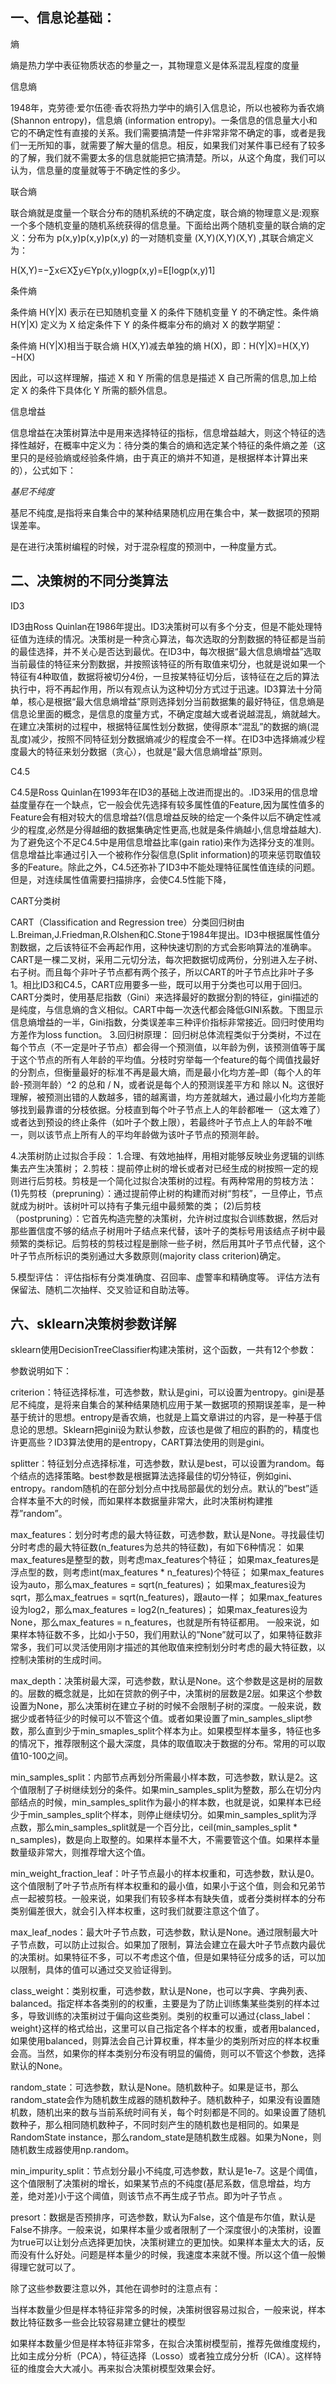 ## 一、信息论基础：

熵

熵是热力学中表征物质状态的参量之一，其物理意义是体系混乱程度的度量

信息熵

1948年，克劳德·爱尔伍德·香农将热力学中的熵引入信息论，所以也被称为香农熵 (Shannon entropy)，信息熵 (information entropy)。一条信息的信息量大小和它的不确定性有直接的关系。我们需要搞清楚一件非常非常不确定的事，或者是我们一无所知的事，就需要了解大量的信息。相反，如果我们对某件事已经有了较多的了解，我们就不需要太多的信息就能把它搞清楚。所以，从这个角度，我们可以认为，信息量的度量就等于不确定性的多少。

联合熵

联合熵就是度量一个联合分布的随机系统的不确定度，联合熵的物理意义是:观察一个多个随机变量的随机系统获得的信息量。下面给出两个随机变量的联合熵的定义：分布为 p(x,y)p(x,y)p(x,y) 的一对随机变量 (X,Y)(X,Y)(X,Y) ,其联合熵定义为：

H(X,Y)=−∑x∈X​∑y∈Y​p(x,y)logp(x,y)=E[logp(x,y)1​]

条件熵

条件熵 H(Y|X) 表示在已知随机变量 X 的条件下随机变量 Y 的不确定性。条件熵 H(Y|X) 定义为 X 给定条件下 Y 的条件概率分布的熵对 X 的数学期望：

条件熵 H(Y|X)相当于联合熵 H(X,Y)减去单独的熵 H(X)，即：H(Y|X)=H(X,Y)−H(X)

因此，可以这样理解，描述 X 和 Y 所需的信息是描述 X 自己所需的信息,加上给定 X 的条件下具体化 Y 所需的额外信息。

信息增益

信息增益在决策树算法中是用来选择特征的指标，信息增益越大，则这个特征的选择性越好，在概率中定义为：待分类的集合的熵和选定某个特征的条件熵之差（这里只的是经验熵或经验条件熵，由于真正的熵并不知道，是根据样本计算出来的），公式如下：

*基尼不纯度*

基尼不纯度,是指将来自集合中的某种结果随机应用在集合中，某一数据项的预期误差率。

是在进行决策树编程的时候，对于混杂程度的预测中，一种度量方式。

## 二、决策树的不同分类算法

ID3

ID3由Ross Quinlan在1986年提出。ID3决策树可以有多个分支，但是不能处理特征值为连续的情况。决策树是一种贪心算法，每次选取的分割数据的特征都是当前的最佳选择，并不关心是否达到最优。在ID3中，每次根据“最大信息熵增益”选取当前最佳的特征来分割数据，并按照该特征的所有取值来切分，也就是说如果一个特征有4种取值，数据将被切分4份，一旦按某特征切分后，该特征在之后的算法执行中，将不再起作用，所以有观点认为这种切分方式过于迅速。ID3算法十分简单，核心是根据“最大信息熵增益”原则选择划分当前数据集的最好特征，信息熵是信息论里面的概念，是信息的度量方式，不确定度越大或者说越混乱，熵就越大。在建立决策树的过程中，根据特征属性划分数据，使得原本“混乱”的数据的熵(混乱度)减少，按照不同特征划分数据熵减少的程度会不一样。在ID3中选择熵减少程度最大的特征来划分数据（贪心），也就是“最大信息熵增益”原则。

C4.5

C4.5是Ross Quinlan在1993年在ID3的基础上改进而提出的。.ID3采用的信息增益度量存在一个缺点，它一般会优先选择有较多属性值的Feature,因为属性值多的Feature会有相对较大的信息增益?(信息增益反映的给定一个条件以后不确定性减少的程度,必然是分得越细的数据集确定性更高,也就是条件熵越小,信息增益越大).为了避免这个不足C4.5中是用信息增益比率(gain ratio)来作为选择分支的准则。信息增益比率通过引入一个被称作分裂信息(Split information)的项来惩罚取值较多的Feature。除此之外，C4.5还弥补了ID3中不能处理特征属性值连续的问题。但是，对连续属性值需要扫描排序，会使C4.5性能下降，

CART分类树

CART（Classification and Regression tree）分类回归树由L.Breiman,J.Friedman,R.Olshen和C.Stone于1984年提出。ID3中根据属性值分割数据，之后该特征不会再起作用，这种快速切割的方式会影响算法的准确率。CART是一棵二叉树，采用二元切分法，每次把数据切成两份，分别进入左子树、右子树。而且每个非叶子节点都有两个孩子，所以CART的叶子节点比非叶子多1。相比ID3和C4.5，CART应用要多一些，既可以用于分类也可以用于回归。CART分类时，使用基尼指数（Gini）来选择最好的数据分割的特征，gini描述的是纯度，与信息熵的含义相似。CART中每一次迭代都会降低GINI系数。下图显示信息熵增益的一半，Gini指数，分类误差率三种评价指标非常接近。回归时使用均方差作为loss function。
3.回归树原理：
回归树总体流程类似于分类树，不过在每个节点（不一定是叶子节点）都会得一个预测值，以年龄为例，该预测值等于属于这个节点的所有人年龄的平均值。分枝时穷举每一个feature的每个阈值找最好的分割点，但衡量最好的标准不再是最大熵，而是最小化均方差–即（每个人的年龄-预测年龄）^2 的总和 / N，或者说是每个人的预测误差平方和 除以 N。这很好理解，被预测出错的人数越多，错的越离谱，均方差就越大，通过最小化均方差能够找到最靠谱的分枝依据。分枝直到每个叶子节点上人的年龄都唯一（这太难了）或者达到预设的终止条件（如叶子个数上限），若最终叶子节点上人的年龄不唯一，则以该节点上所有人的平均年龄做为该叶子节点的预测年龄。

4.决策树防止过拟合手段：
1.合理、有效地抽样，用相对能够反映业务逻辑的训练集去产生决策树；
2.剪枝：提前停止树的增长或者对已经生成的树按照一定的规则进行后剪枝。剪枝是一个简化过拟合决策树的过程。有两种常用的剪枝方法：
(1)先剪枝（prepruning）：通过提前停止树的构建而对树“剪枝”，一旦停止，节点就成为树叶。该树叶可以持有子集元组中最频繁的类；
(2)后剪枝（postpruning）：它首先构造完整的决策树，允许树过度拟合训练数据，然后对那些置信度不够的结点子树用叶子结点来代替，该叶子的类标号用该结点子树中最频繁的类标记。后剪枝的剪枝过程是删除一些子树，然后用其叶子节点代替，这个叶子节点所标识的类别通过大多数原则(majority class criterion)确定。

5.模型评估：
评估指标有分类准确度、召回率、虚警率和精确度等。
评估方法有保留法、随机二次抽样、交叉验证和自助法等。

## 六、sklearn决策树参数详解

sklearn使用DecisionTreeClassifier构建决策树，这个函数，一共有12个参数：

参数说明如下：

criterion：特征选择标准，可选参数，默认是gini，可以设置为entropy。gini是基尼不纯度，是将来自集合的某种结果随机应用于某一数据项的预期误差率，是一种基于统计的思想。entropy是香农熵，也就是上篇文章讲过的内容，是一种基于信息论的思想。Sklearn把gini设为默认参数，应该也是做了相应的斟酌的，精度也许更高些？ID3算法使用的是entropy，CART算法使用的则是gini。

splitter：特征划分点选择标准，可选参数，默认是best，可以设置为random。每个结点的选择策略。best参数是根据算法选择最佳的切分特征，例如gini、entropy。random随机的在部分划分点中找局部最优的划分点。默认的”best”适合样本量不大的时候，而如果样本数据量非常大，此时决策树构建推荐”random”。

max_features：划分时考虑的最大特征数，可选参数，默认是None。寻找最佳切分时考虑的最大特征数(n_features为总共的特征数)，有如下6种情况：
如果max_features是整型的数，则考虑max_features个特征；
如果max_features是浮点型的数，则考虑int(max_features * n_features)个特征；
如果max_features设为auto，那么max_features = sqrt(n_features)；
如果max_features设为sqrt，那么max_featrues = sqrt(n_features)，跟auto一样；
如果max_features设为log2，那么max_features = log2(n_features)；
如果max_features设为None，那么max_features = n_features，也就是所有特征都用。
一般来说，如果样本特征数不多，比如小于50，我们用默认的”None”就可以了，如果特征数非常多，我们可以灵活使用刚才描述的其他取值来控制划分时考虑的最大特征数，以控制决策树的生成时间。

max_depth：决策树最大深，可选参数，默认是None。这个参数是这是树的层数的。层数的概念就是，比如在贷款的例子中，决策树的层数是2层。如果这个参数设置为None，那么决策树在建立子树的时候不会限制子树的深度。一般来说，数据少或者特征少的时候可以不管这个值。或者如果设置了min_samples_slipt参数，那么直到少于min_smaples_split个样本为止。如果模型样本量多，特征也多的情况下，推荐限制这个最大深度，具体的取值取决于数据的分布。常用的可以取值10-100之间。

min_samples_split：内部节点再划分所需最小样本数，可选参数，默认是2。这个值限制了子树继续划分的条件。如果min_samples_split为整数，那么在切分内部结点的时候，min_samples_split作为最小的样本数，也就是说，如果样本已经少于min_samples_split个样本，则停止继续切分。如果min_samples_split为浮点数，那么min_samples_split就是一个百分比，ceil(min_samples_split * n_samples)，数是向上取整的。如果样本量不大，不需要管这个值。如果样本量数量级非常大，则推荐增大这个值。

min_weight_fraction_leaf：叶子节点最小的样本权重和，可选参数，默认是0。这个值限制了叶子节点所有样本权重和的最小值，如果小于这个值，则会和兄弟节点一起被剪枝。一般来说，如果我们有较多样本有缺失值，或者分类树样本的分布类别偏差很大，就会引入样本权重，这时我们就要注意这个值了。

max_leaf_nodes：最大叶子节点数，可选参数，默认是None。通过限制最大叶子节点数，可以防止过拟合。如果加了限制，算法会建立在最大叶子节点数内最优的决策树。如果特征不多，可以不考虑这个值，但是如果特征分成多的话，可以加以限制，具体的值可以通过交叉验证得到。

class_weight：类别权重，可选参数，默认是None，也可以字典、字典列表、balanced。指定样本各类别的的权重，主要是为了防止训练集某些类别的样本过多，导致训练的决策树过于偏向这些类别。类别的权重可以通过{class_label：weight}这样的格式给出，这里可以自己指定各个样本的权重，或者用balanced，如果使用balanced，则算法会自己计算权重，样本量少的类别所对应的样本权重会高。当然，如果你的样本类别分布没有明显的偏倚，则可以不管这个参数，选择默认的None。

random_state：可选参数，默认是None。随机数种子。如果是证书，那么random_state会作为随机数生成器的随机数种子。随机数种子，如果没有设置随机数，随机出来的数与当前系统时间有关，每个时刻都是不同的。如果设置了随机数种子，那么相同随机数种子，不同时刻产生的随机数也是相同的。如果是RandomState instance，那么random_state是随机数生成器。如果为None，则随机数生成器使用np.random。

min_impurity_split：节点划分最小不纯度,可选参数，默认是1e-7。这是个阈值，这个值限制了决策树的增长，如果某节点的不纯度(基尼系数，信息增益，均方差，绝对差)小于这个阈值，则该节点不再生成子节点。即为叶子节点 。

presort：数据是否预排序，可选参数，默认为False，这个值是布尔值，默认是False不排序。一般来说，如果样本量少或者限制了一个深度很小的决策树，设置为true可以让划分点选择更加快，决策树建立的更加快。如果样本量太大的话，反而没有什么好处。问题是样本量少的时候，我速度本来就不慢。所以这个值一般懒得理它就可以了。

除了这些参数要注意以外，其他在调参时的注意点有：

当样本数量少但是样本特征非常多的时候，决策树很容易过拟合，一般来说，样本数比特征数多一些会比较容易建立健壮的模型

如果样本数量少但是样本特征非常多，在拟合决策树模型前，推荐先做维度规约，比如主成分分析（PCA），特征选择（Losso）或者独立成分分析（ICA）。这样特征的维度会大大减小。再来拟合决策树模型效果会好。
